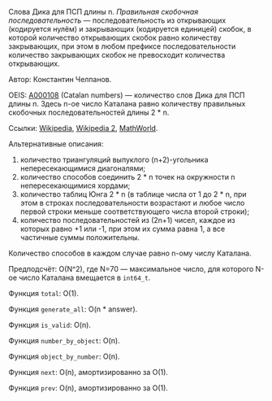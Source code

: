 Слова Дика для ПСП длины n.
*Правильная скобочная последовательность* &mdash; последовательность из открывающих (кодируется нулём) и закрывающих (кодируется единицей) скобок, в которой количество открывающих скобок равно количеству закрывающих, при этом в любом префиксе последовательности количество закрывающих скобок не превосходит количества открывающих.

Автор: Константин Челпанов.

OEIS: [A000108](https://oeis.org/A000108) (Catalan numbers) &mdash; количество слов Дика для ПСП длины n.
Здесь n-ое число Каталана равно количеству правильных скобочных последовательностей длины 2 * n.

Ссылки:
[Wikipedia](https://en.wikipedia.org/wiki/Catalan_number),
[Wikipedia 2](https://en.wikipedia.org/wiki/Dyck_language),
[MathWorld](http://mathworld.wolfram.com/CatalanNumber.html).

Альтернативные описания:

1. количество триангуляций выпуклого (n+2)-угольника непересекающимися диагоналями;
2. количество способов соединить 2 * n точек на окружности n непересекающимися хордами;
3. количество таблиц Юнга 2 * n (в таблице числа от 1 до 2 * n, при этом в строках последовательности возрастают и любое число первой строки меньше соответствующего числа второй строки);
4. количество последовательностей из (2n+1) чисел, каждое из которых равно +1 или -1, при этом их сумма равна 1, а все частичные суммы положительны.

Количество способов в каждом случае равно n-ому числу Каталана.

Предподсчёт: O(N^2), где N=70 &mdash; максимальное число, для которого N-ое число Каталана вмещается в `int64_t`.

Функция `total`: O(1).

Функция `generate_all`: O(n * answer).

Функция `is_valid`: O(n).

Функция `number_by_object`: O(n).

Функция `object_by_number`: O(n).

Функция `next`: O(n), амортизированно за O(1).

Функция `prev`: O(n), амортизированно за O(1).
